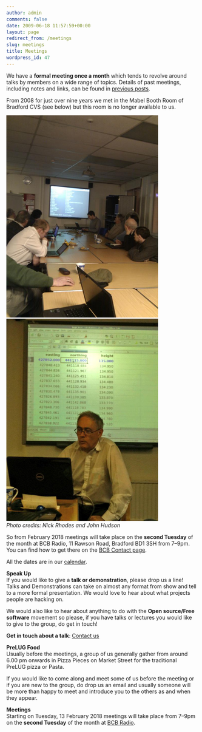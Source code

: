 ```yaml
---
author: admin
comments: false
date: 2009-06-18 11:57:59+00:00
layout: page
redirect_from: /meetings
slug: meetings
title: Meetings
wordpress_id: 47
---
```


We have a **formal meeting once a month** which tends to revolve around talks by members on a wide range of topics. Details of past meetings, including notes and links, can be found in [previous posts](/category/past-meetings).

From 2008 for just over nine years we met in the Mabel Booth Room of Bradford CVS (see below) but this room is no longer available to us.

<a href="https://twitter.com/NGRhodes/status/273878185584758784"><img src="/images/281112_nick.jpg" width="400px"/></a><a href="https://twitter.com/bradlug/status/607987734637101056"><img src="/images/080615.jpg" width="400px"/></a>  
<i>Photo credits: Nick Rhodes and John Hudson</i>

So from February 2018 meetings will take place on the **second Tuesday** of the month at BCB Radio, 11 Rawson Road, Bradford BD1 3SH from 7–9pm. You can find how to get there on the [BCB Contact page](http://www.bcbradio.co.uk/contact/).

All the dates are in our [calendar](https://www.google.com/calendar/embed?src=j0levg4c0p2op08nf5elp3u50k%40group.calendar.google.com&ctz=Europe/London).

**Speak Up**  
If you would like to give a **talk or demonstration**, please drop us a line! Talks and Demonstrations can take on almost any format from show and tell to a more formal presentation. We would love to hear about what projects people are hacking on.

We would also like to hear about anything to do with the **Open source/Free software** movement so please, if you have talks or lectures you would like to give to the group, do get in touch!

**Get in touch about a talk**: [Contact us](/contact)

**PreLUG Food**  
Usually before the meetings, a group of us generally gather from around 6.00 pm onwards in Pizza Pieces on Market Street for the traditional PreLUG pizza or Pasta.

If you would like to come along and meet some of us before the meeting or if you are new to the group, do drop us an email  and usually someone will be more than happy to meet and introduce you to the others as and when they appear.

**Meetings**  
Starting on Tuesday, 13 February 2018 meetings will take place from 7–9pm on the **second Tuesday** of the month at  [BCB Radio](http://www.bcbradio.co.uk/contact/).

